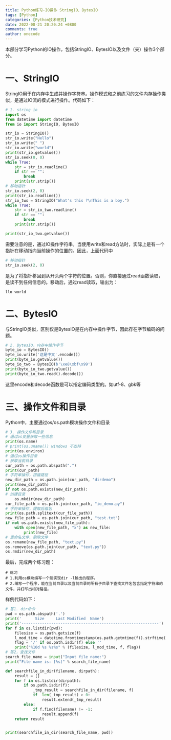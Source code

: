 ```yaml
---
title: Python练习-IO操作 StringIO、BytesIO
tags: [Python]
categories: [Python技术研究]
date: 2022-08-21 20:20:24 +0800
comments: true
author: onecode
---
```

本部分学习Python的IO操作，包括StringIO、BytesIO以及文件（夹）操作3个部分。
<!--more-->

# 一、StringIO
StringIO用于在内存中生成并操作字符串。操作模式和之前练习的文件内存操作类似，是通过IO流的模式进行操作。代码如下：

```python
# 1. string io
import os
from datetime import datetime
from io import StringIO, BytesIO

str_io = StringIO()
str_io.write("Hello")
str_io.write(" ")
str_io.write("world")
print(str_io.getvalue())
str_io.seek(0, 0)
while True:
    str = str_io.readline()
    if str == "":
        break
    print(str.strip())
# 移动指针
str_io.seek(2, 0)
print(str_io.readline())
str_io_two = StringIO("What's this ?\nThis is a boy.")
while True:
    str = str_io_two.readline()
    if str == "":
        break
    print(str.strip())

print(str_io_two.getvalue())
```
需要注意的是，通过IO操作字符串，当使用write和read方法时，实际上是有一个指针在移动指向当前操作的位置的。因此，上面代码中
```python
# 移动指针
str_io.seek(2, 0)
```
是为了将指针移回到从开头两个字符的位置。否则，你直接通过read函数读取，是读不到任何信息的。移动后，通过read读取，输出为：
```
llo world
```

# 二、BytesIO
与StringIO类似，区别仅是BytesIO是在内存中操作字节，因此存在字节编码的问题。
```python
# 2. BytesIO，内存中操作字节
byte_io = BytesIO()
byte_io.write('这是中文'.encode())
print(byte_io.getvalue())
byte_io_two = BytesIO(b'\xe8\xbf\x99')
print(byte_io_two.getvalue())
print(byte_io_two.read().decode())
```
这里encode和decode函数是可以指定编码类型的。如utf-8、gbk等

# 三、操作文件和目录
Python中，主要通过os/os.path模块操作文件和目录
```python
# 3. 操作文件和目录
# 通过os变量获取一些信息
print(os.name)
# print(os.uname()) windows 不支持
print(os.environ)
# 通过os操作目录
# 获取当前目录
cur_path = os.path.abspath(".")
print(cur_path)
# 字符串操作，拼接路径
new_dir_path = os.path.join(cur_path, "dirdemo")
print(new_dir_path)
if not os.path.exists(new_dir_path):
# 创建目录
    os.mkdir(new_dir_path)
cur_file_path = os.path.join(cur_path, "io_demo.py")
# 字符串操作，提取后缀名
print(os.path.splitext(cur_file_path))
new_file_path = os.path.join(cur_path, "test.txt")
if not os.path.exists(new_file_path):
    with open(new_file_path, "x") as new_file:
        print(new_file)
# 重命名文件、删除文件
os.rename(new_file_path, "text.py")
os.remove(os.path.join(cur_path, "text.py"))
os.rmdir(new_dir_path)
```
最后，完成两个练习题：
```
# 练习 
# 1.利用os模块编写一个能实现dir -l输出的程序。 
# 2.编写一个程序，能在当前目录以及当前目录的所有子目录下查找文件名包含指定字符串的文件，并打印出相对路径。
```
样例代码如下：
```python
# 答1. dir命令
pwd = os.path.abspath('.')
print('      Size     Last Modified  Name')
print('------------------------------------------------------------')
for f in os.listdir(pwd):
    filesize = os.path.getsize(f)
    l_mod_time = datetime.fromtimestamp(os.path.getmtime(f)).strftime('%Y-%m-%d %H:%M')
    flag = '/' if os.path.isdir(f) else ''
    print("%10d %s %s%s" % (filesize, l_mod_time, f, flag))
# 答2，查找文件
search_file_name = input("Input file name:")
print("File name is: [%s]" % search_file_name)

def searchfile_in_dir(filename, dirpath):
    result = []
    for f in os.listdir(dirpath):
        if os.path.isdir(f):
            _tmp_result = searchfile_in_dir(filename, f)
            if  len(_tmp_result) > 0:
                result.extend(_tmp_result)
        else:
            if f.find(filename) != -1:
                result.append(f)
    return result


print(searchfile_in_dir(search_file_name, pwd))
```
